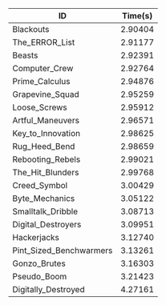 |ID|Time(s)|
|-|-|
|Blackouts|2.90404|
|The_ERROR_List|2.91177|
|Beasts|2.92391|
|Computer_Crew|2.92764|
|Prime_Calculus|2.94876|
|Grapevine_Squad|2.95259|
|Loose_Screws|2.95912|
|Artful_Maneuvers|2.96571|
|Key_to_Innovation|2.98625|
|Rug_Heed_Bend|2.98659|
|Rebooting_Rebels|2.99021|
|The_Hit_Blunders|2.99768|
|Creed_Symbol|3.00429|
|Byte_Mechanics|3.05122|
|Smalltalk_Dribble|3.08713|
|Digital_Destroyers|3.09951|
|Hackerjacks|3.12740|
|Pint_Sized_Benchwarmers|3.13261|
|Gonzo_Brutes|3.16303|
|Pseudo_Boom|3.21423|
|Digitally_Destroyed|4.27161|
